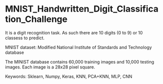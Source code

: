 # MNIST_Handwritten_Digit_Classification_Challenge
It is a digit recognition task. As such there are 10 digits (0 to 9) or 10 classess to predict. 

MNIST dataset:  Modified National Institute of Standards and Technology database

The MINIST database contains 60,000 training images and 10,000 testing images. Each image is a 28x28 pixel square. 

Keywords: Sklearn, Numpy, Keras, KNN, PCA+KNN, MLP, CNN

